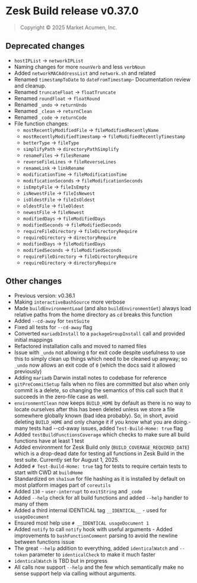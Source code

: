 # Zesk Build release v0.37.0

> Copyright &copy; 2025 Market Acumen, Inc.

## Deprecated changes

- `hostIPList` -> `networkIPList`
- Naming changes for more `nounVerb` and less `verbNoun`
- Added `networkMACAddressList` and `network.sh` and related
- Renamed `timestampToDate` to `dateFromTimestamp`- Documentation review and cleanup.
- Renamed `truncateFloat` -> `floatTruncate`
- Renamed `roundFloat` -> `floatRound`
- Renamed `_undo` -> `returnUndo`
- Renamed `_clean` -> `returnClean`
- Renamed `_code` -> `returnCode`
- File function changes:
    - `mostRecentlyModifiedFile` -> `fileModifiedRecentlyName`
    - `mostRecentlyModifiedTimestamp` -> `fileModifiedRecentlyTimestamp`
    - `betterType` -> `fileType`
    - `simplifyPath` -> `directoryPathSimplify`
    - `renameFiles` -> `filesRename`
    - `reverseFileLines` -> `fileReverseLines`
    - `renameLink` -> `linkRename`
    - `modificationTime` -> `fileModificationTime`
    - `modificationSeconds` -> `fileModificationSeconds`
    - `isEmptyFile` -> `fileIsEmpty`
    - `isNewestFile` -> `fileIsNewest`
    - `isOldestFile` -> `fileIsOldest`
    - `oldestFile` -> `fileOldest`
    - `newestFile` -> `fileNewest`
    - `modifiedDays` -> `fileModifiedDays`
    - `modifiedSeconds` -> `fileModifiedSeconds`
    - `requireFileDirectory` -> `fileDirectoryRequire`
    - `requireDirectory` -> `directoryRequire`
    - `modifiedDays` -> `fileModifiedDays`
    - `modifiedSeconds` -> `fileModifiedSeconds`
    - `requireFileDirectory` -> `fileDirectoryRequire`
    - `requireDirectory` -> `directoryRequire`

## Other changes

- Previous version: v0.36.1
- Making `interactiveBashSource` more verbose
- Made `buildEnvironmentLoad` (and also `buildEnvironmentGet`) always load relative paths from the home directory as
  `cd` breaks this function
- Added `--cd-away` for `testSuite`
- Fixed all tests for `--cd-away` flag
- Converted `mariadbInstall` to a `packageGroupInstall` call and provided initial mappings
- Refactored installation calls and moved to named files
- Issue with `_undo` not allowing `0` for exit code despite usefulness to use this to simply clean up things which need
  to be cleaned up anyway; so `_undo` now allows an exit code of `0` (which the docs said it allowed previously)
- Adding `mariadb` Darwin install notes to codebase for reference
- `gitPreCommitSetup` fails when no files are committed but also when only commit is a delete, so changing the semantics
  of this call such that it succeeds in the zero-file case as well.
- `environmentClean` now keeps `BUILD_HOME` by default as there is no way to locate ourselves after this has been
  deleted unless we store a file somewhere globally known (bad idea probably). So, in short, avoid deleting `BUILD_HOME`
  and only change it if you know what you are doing.- many tests had --cd-away issues, added `Test-Build-Home: true`
  flag
- Added `testBuildFunctionsCoverage` which checks to make sure all build functions have at least 1 test
- Added environment for Zesk Build only (`BUILD_COVERAGE_REQUIRED_DATE`) which is a drop-dead date for testing all
  functions in Zesk Build in the test suite. Currently set for August 1, 2025.
- Added `# Test-Build-Home: true` tag for tests to require certain tests to start with CWD at `buildHome`
- Standardized on `sha1sum` for file hashing as it is installed by default on most platform images part of `coreutils`
- Added `130` - `user-interrupt` to `exitString` and `_code`
- Added `--help` check for all build functions and added `--help` handler to many of them
- Added a third internal IDENTICAL tag `__IDENTICAL__` - used for `usageDocument`
- Ensured most help use `# __IDENTICAL usageDocument 1`
- Added `notify` to call `notify` hook with useful arguments - Added improvements to `bashFunctionComment` parsing to
  avoid the newline between functions issue
- The great `--help` addition to everything, added `identicalWatch` and `--token` parameter to `identicalCheck` to make
  it much faster
- `identicalWatch` is TBD but in progress
- All calls now support `--help` and the few which semantically make no sense support help via calling without
  arguments.
